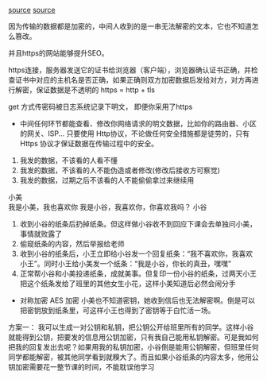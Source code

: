 [source](https://juejin.im/post/59abd973518825242a028591)
[source](https://juejin.im/post/5a2f845cf265da43231af15e)

因为传输的数据都是加密的，中间人收到的是一串无法解密的文本，它也不知道怎么篡改。

并且https的网站能够提升SEO。

https连接，服务器发送它的证书给浏览器（客户端），浏览器确认证书正确，并检查证书中对应的主机名是否正确，如果正确则双方加密数据后发给对方，对方再进行解密，保证数据是不透明的
https = http + tls

get 方式传密码被日志系统记录下明文，  即便你采用了https

- 中间任何环节都能查看、修改你网络请求的明文数据，比如你的路由器、小区的网关、ISP... 只要使用 Http协议，不论做任何安全措施都是徒劳的，只有Https 协议才保证数据在传输过程中的安全。

1. 我发的数据，不该看的人看不懂
2. 我发的数据，不该看的人不能伪造或者修改(修改后接收方可察觉)
3. 我发的数据，过期之后不该看的人不能偷偷拿过来继续用

小美  
  我是小美，我也喜欢你
  我是小谷，我喜欢你，你喜欢我吗？
小谷

1. 收到小谷的纸条后扔掉纸条。但这样做小谷收不到回应下课会去单独问小美，事情就败露了
2. 偷窥纸条的内容，然后举报给老师
3. 收到小谷的纸条后，小王立即给小谷发一个回复纸条：“我不喜欢你，我喜欢小王”。同时小王给小美发一个纸条：“我是小谷，你长的真丑，嘿嘿”
4. 正常帮小谷和小美投递纸条，成就美事。但复印一份小谷的纸条，过两天小王把这个纸条发给了班里的其他女生小花，这样小美知道后必然会闹分手

- 对称加密  AES 加密 小美也不知道密钥，她收到信后也无法解密啊。倒是可以把密钥放到纸条里，可这样小王也得到了密钥等于白忙活一场。

方案一： 我可以生成一对公钥和私钥，把公钥公开给班里所有的同学。这样小谷就能得到公钥，把要发的信息用公钥加密，只有我自己能用私钥解密。可是我如何把我的回复发出去呢？如果用我的私钥加密，小谷倒是能用公钥解密，但班里任何同学都能解密，被其他同学看到就糗大了。而且如果小谷纸条的内容太多，他用公钥加密需要花一整节课的时间，不能耽误他学习

